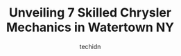 ---
layout: ampstory
image: https://images.unsplash.com/photo-1615238359019-c8de4242e083?ixlib=rb-4.0.3&ixid=MnwxMjA3fDB8MHxwaG90by1wYWdlfHx8fGVufDB8fHx8&auto=format&fit=crop&w=640&h=853&q=80
author: techidn
featured: false
description: Trust your vehicles maintenance and repairs to the 7 best Chrysler Mechanic in Watertown NY, USA. With their extensive experience, cutting-edge technology, and commitment to customer satisf
title: Unveiling 7 Skilled Chrysler Mechanics in Watertown NY
cover:
   title: Unveiling 7 Skilled Chrysler Mechanics in Watertown NY
   subtitle: Rickpate
   background: https://images.unsplash.com/photo-1615238359019-c8de4242e083?ixlib=rb-4.0.3&ixid=MnwxMjA3fDB8MHxwaG90by1wYWdlfHx8fGVufDB8fHx8&auto=format&fit=crop&w=640&h=853&q=80

pages: 
 - layout: thirds
   top: <h1>#1 Goodyear Auto Service</h1>
   bottom: "<p>I was traveling out of country and my oil light came on. I got off the highway right away and pulled into Good Year. They were amazing!  They got me in with a fully booke</p>"
   background: https://www.knot35.com/toplist/wp-content/uploads/2023/06/best-chrysler-mechanic-1-in-watertown-ny-1685831133.jpeg
   backgroundblur: true
 - layout: thirds
   top: <h1>#2 Widrick Auto Sales</h1>
   bottom: "<p>19079 US-11, Watertown, NY 13601, United States</p>"
   background: https://www.knot35.com/toplist/wp-content/uploads/2023/06/best-chrysler-mechanic-2-in-watertown-ny-1685831134.png
   cta:
      link: https://www.knot35.com/toplist/unveiling-7-skilled-chrysler-mechanics-in-watertown-ny/
      text: Unveiling 7 Skilled Chrysler Mechanics in Watertown NY
 - layout: thirds
   top: <h1>#3 G Wizz Auto Sales Inc</h1>
   bottom: "<p>533 Leray St, Watertown, NY 13601, United States</p>"
   background: https://www.knot35.com/toplist/wp-content/uploads/2023/06/best-chrysler-mechanic-3-in-watertown-ny-1685831135.jpeg
   cta:
      link: https://www.knot35.com/toplist/unveiling-7-skilled-chrysler-mechanics-in-watertown-ny/
      text: Unveiling 7 Skilled Chrysler Mechanics in Watertown NY
 - layout: thirds
   top: <h1>#4 Precision Towing & Auto Worx</h1>
   bottom: "<p>342 Factory St, Watertown, NY 13601, United States</p>"
   background: https://images.unsplash.com/photo-1618005182384-a83a8bd57fbe?ixlib=rb-4.0.3&ixid=MnwxMjA3fDB8MHxwaG90by1wYWdlfHx8fGVufDB8fHx8&auto=format&fit=crop&w=640&h=853&q=80
   cta:
      link: https://www.knot35.com/toplist/unveiling-7-skilled-chrysler-mechanics-in-watertown-ny/
      text: Unveiling 7 Skilled Chrysler Mechanics in Watertown NY
 - layout: thirds
   top: <h1>#5 Watertown Spring & Alignment</h1>
   bottom: "<p>445 Coffeen St, Watertown, NY 13601, United States</p>"
   background: https://images.unsplash.com/photo-1567095761054-7a02e69e5c43?ixlib=rb-4.0.3&ixid=MnwxMjA3fDB8MHxwaG90by1wYWdlfHx8fGVufDB8fHx8&auto=format&fit=crop&w=640&h=853&q=80
   cta:
      link: https://www.knot35.com/toplist/unveiling-7-skilled-chrysler-mechanics-in-watertown-ny/
      text: Unveiling 7 Skilled Chrysler Mechanics in Watertown NY
 - layout: thirds
   top: <h1>#6 Rays Service Center</h1>
   bottom: "<p>741 Leray St, Watertown, NY 13601, United States</p>"
   background: https://images.unsplash.com/photo-1580610447943-1bfbef5efe07?ixlib=rb-4.0.3&ixid=MnwxMjA3fDB8MHxwaG90by1wYWdlfHx8fGVufDB8fHx8&auto=format&fit=crop&w=640&h=853&q=80
   cta:
      link: https://www.knot35.com/toplist/unveiling-7-skilled-chrysler-mechanics-in-watertown-ny/
      text: Unveiling 7 Skilled Chrysler Mechanics in Watertown NY
 - layout: thirds
   top: <h1>#7 Performance Auto</h1>
   bottom: "<p>1200 Washington St, Watertown, NY 13601, United States</p>"
   background: https://images.unsplash.com/photo-1604871000636-074fa5117945?ixlib=rb-4.0.3&ixid=MnwxMjA3fDB8MHxwaG90by1wYWdlfHx8fGVufDB8fHx8&auto=format&fit=crop&w=640&h=853&q=80
   cta:
      link: https://www.knot35.com/toplist/unveiling-7-skilled-chrysler-mechanics-in-watertown-ny/
      text: Unveiling 7 Skilled Chrysler Mechanics in Watertown NY
 - layout: thirds
   middle: Continue reading...
   background: https://images.unsplash.com/photo-1522441815192-d9f04eb0615c?ixlib=rb-4.0.3&ixid=MnwxMjA3fDB8MHxwaG90by1wYWdlfHx8fGVufDB8fHx8&auto=format&fit=crop&w=640&h=853&q=80
   cta:
      link: https://www.knot35.com/toplist/unveiling-7-skilled-chrysler-mechanics-in-watertown-ny/
      text: Unveiling 7 Skilled Chrysler Mechanics in Watertown NY
      
---